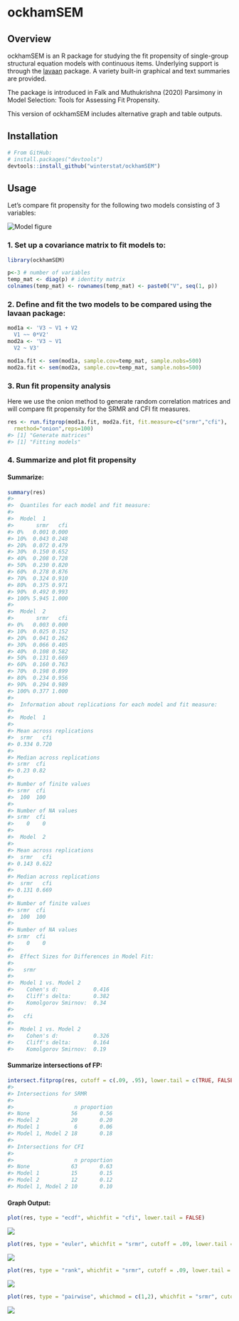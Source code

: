 
<!-- README.md is generated from README.Rmd. Please edit that file -->

# ockhamSEM

## Overview

ockhamSEM is an R package for studying the fit propensity of
single-group structural equation models with continuous items.
Underlying support is through the [lavaan](https://lavaan.ugent.be/)
package. A variety built-in graphical and text summaries are provided.

The package is introduced in Falk and Muthukrishna (2020) Parsimony in
Model Selection: Tools for Assessing Fit Propensity.

This version of ockhamSEM includes alternative graph and table outputs.

## Installation

``` r
# From GitHub:
# install.packages("devtools")
devtools::install_github("winterstat/ockhamSEM")
```

## Usage

Let’s compare fit propensity for the following two models consisting of
3 variables:

![Model figure](man/figures/README-3varexample.png)

### 1. Set up a covariance matrix to fit models to:

``` r
library(ockhamSEM)

p<-3 # number of variables
temp_mat <- diag(p) # identity matrix
colnames(temp_mat) <- rownames(temp_mat) <- paste0("V", seq(1, p))
```

### 2. Define and fit the two models to be compared using the lavaan package:

``` r
mod1a <- 'V3 ~ V1 + V2
  V1 ~~ 0*V2'
mod2a <- 'V3 ~ V1
  V2 ~ V3'

mod1a.fit <- sem(mod1a, sample.cov=temp_mat, sample.nobs=500)
mod2a.fit <- sem(mod2a, sample.cov=temp_mat, sample.nobs=500)
```

### 3. Run fit propensity analysis

Here we use the onion method to generate random correlation matrices and
will compare fit propensity for the SRMR and CFI fit measures.

``` r
res <- run.fitprop(mod1a.fit, mod2a.fit, fit.measure=c("srmr","cfi"),
  rmethod="onion",reps=100)
#> [1] "Generate matrices"
#> [1] "Fitting models"
```

### 4. Summarize and plot fit propensity

#### Summarize:

``` r
summary(res)
#> 
#>  Quantiles for each model and fit measure:
#> 
#>  Model  1 
#>       srmr   cfi
#> 0%   0.001 0.000
#> 10%  0.043 0.248
#> 20%  0.072 0.479
#> 30%  0.150 0.652
#> 40%  0.208 0.728
#> 50%  0.230 0.820
#> 60%  0.278 0.876
#> 70%  0.324 0.910
#> 80%  0.375 0.971
#> 90%  0.492 0.993
#> 100% 5.945 1.000
#> 
#>  Model  2 
#>       srmr   cfi
#> 0%   0.003 0.000
#> 10%  0.025 0.152
#> 20%  0.041 0.262
#> 30%  0.066 0.405
#> 40%  0.108 0.582
#> 50%  0.131 0.669
#> 60%  0.160 0.763
#> 70%  0.198 0.899
#> 80%  0.234 0.956
#> 90%  0.294 0.989
#> 100% 0.377 1.000
#> 
#>  Information about replications for each model and fit measure:
#> 
#>  Model  1 
#> 
#> Mean across replications
#>  srmr   cfi 
#> 0.334 0.720 
#> 
#> Median across replications
#> srmr  cfi 
#> 0.23 0.82 
#> 
#> Number of finite values
#> srmr  cfi 
#>  100  100 
#> 
#> Number of NA values
#> srmr  cfi 
#>    0    0 
#> 
#>  Model  2 
#> 
#> Mean across replications
#>  srmr   cfi 
#> 0.143 0.622 
#> 
#> Median across replications
#>  srmr   cfi 
#> 0.131 0.669 
#> 
#> Number of finite values
#> srmr  cfi 
#>  100  100 
#> 
#> Number of NA values
#> srmr  cfi 
#>    0    0 
#> 
#>  Effect Sizes for Differences in Model Fit:
#> 
#>   srmr 
#> 
#>  Model 1 vs. Model 2 
#>    Cohen's d:           0.416 
#>    Cliff's delta:       0.382 
#>    Komolgorov Smirnov:  0.34 
#> 
#>   cfi 
#> 
#>  Model 1 vs. Model 2 
#>    Cohen's d:           0.326 
#>    Cliff's delta:       0.164 
#>    Komolgorov Smirnov:  0.19
```

#### Summarize intersections of FP:

``` r
intersect.fitprop(res, cutoff = c(.09, .95), lower.tail = c(TRUE, FALSE))
#> 
#> Intersections for SRMR
#> 
#>                   n proportion
#> None             56       0.56
#> Model 2          20       0.20
#> Model 1           6       0.06
#> Model 1, Model 2 18       0.18
#> 
#> Intersections for CFI
#> 
#>                   n proportion
#> None             63       0.63
#> Model 1          15       0.15
#> Model 2          12       0.12
#> Model 1, Model 2 10       0.10
```

#### Graph Output:

``` r
plot(res, type = "ecdf", whichfit = "cfi", lower.tail = FALSE)
```

![](README_files/figure-gfm/unnamed-chunk-8-1.png)<!-- -->

``` r
plot(res, type = "euler", whichfit = "srmr", cutoff = .09, lower.tail = TRUE)
```

![](README_files/figure-gfm/unnamed-chunk-9-1.png)<!-- -->

``` r
plot(res, type = "rank", whichfit = "srmr", cutoff = .09, lower.tail = TRUE)
```

![](README_files/figure-gfm/unnamed-chunk-10-1.png)<!-- -->

``` r
plot(res, type = "pairwise", whichmod = c(1,2), whichfit = "srmr", cutoff = .09, lower.tail = TRUE)
```

![](README_files/figure-gfm/unnamed-chunk-11-1.png)<!-- -->
